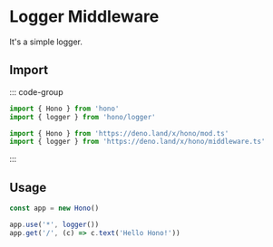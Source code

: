 # Logger Middleware

It's a simple logger.

## Import

::: code-group

```ts [npm]
import { Hono } from 'hono'
import { logger } from 'hono/logger'
```

```ts [Deno]
import { Hono } from 'https://deno.land/x/hono/mod.ts'
import { logger } from 'https://deno.land/x/hono/middleware.ts'
```

:::

## Usage

```ts
const app = new Hono()

app.use('*', logger())
app.get('/', (c) => c.text('Hello Hono!'))
```
